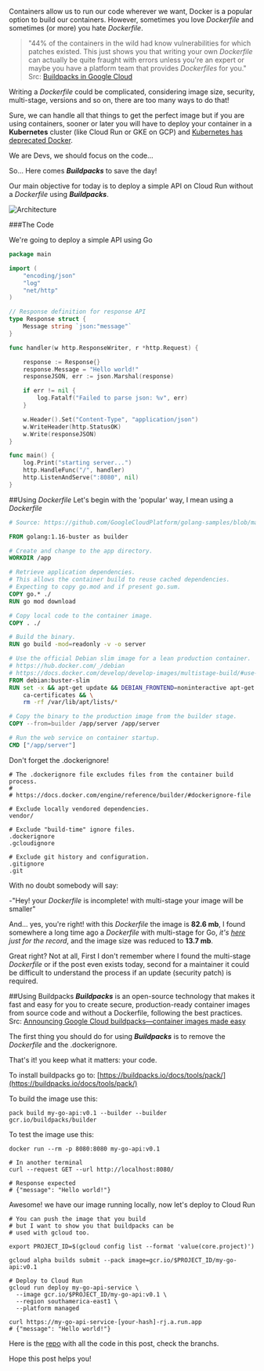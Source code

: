 Containers allow us to run our code wherever we want, Docker is a popular option to build our containers. However, sometimes you love *Dockerfile* and sometimes (or more) you hate *Dockerfile*.

>"44% of the containers in the wild had know vulnerabilities for which patches existed. This just shows you that writing your own *Dockerfile* can actually be quite fraught with errors unless you're an expert or maybe you have a platform team that provides *Dockerfiles* for you." Src: [Buildpacks in Google Cloud](https://youtu.be/suhCr5W_bFc?t=562) 

Writing a *Dockerfile* could be complicated, considering image size, security, multi-stage, versions and so on, there are too many ways to do that!

Sure, we can handle all that things to get the perfect image but if you are using containers, sooner or later you will have to deploy your container in a **Kubernetes** cluster (like Cloud Run or GKE on GCP) and [Kubernetes has deprecated Docker](https://kubernetes.io/blog/2020/12/02/dont-panic-kubernetes-and-docker/).

We are Devs, we should focus on the code...

So... Here comes **_Buildpacks_** to save the day!

Our main objective for today is to deploy a simple API on Cloud Run without a *Dockerfile* using **_Buildpacks_**.

![Architecture](https://dev-to-uploads.s3.amazonaws.com/uploads/articles/inllpyqfsztshccp81eh.png)

###The Code

We're going to deploy a simple API using Go
```go
package main

import (
	"encoding/json"
	"log"
	"net/http"
)

// Response definition for response API
type Response struct {
	Message string `json:"message"`
}

func handler(w http.ResponseWriter, r *http.Request) {

	response := Response{}
	response.Message = "Hello world!"
	responseJSON, err := json.Marshal(response)

	if err != nil {
		log.Fatalf("Failed to parse json: %v", err)
	}

	w.Header().Set("Content-Type", "application/json")
	w.WriteHeader(http.StatusOK)
	w.Write(responseJSON)
}

func main() {
	log.Print("starting server...")
	http.HandleFunc("/", handler)
	http.ListenAndServe(":8080", nil)
}
```

##Using *Dockerfile*
Let's begin with the 'popular' way, I mean using a *Dockerfile*

```dockerfile
# Source: https://github.com/GoogleCloudPlatform/golang-samples/blob/master/run/helloworld/Dockerfile

FROM golang:1.16-buster as builder

# Create and change to the app directory.
WORKDIR /app

# Retrieve application dependencies.
# This allows the container build to reuse cached dependencies.
# Expecting to copy go.mod and if present go.sum.
COPY go.* ./
RUN go mod download

# Copy local code to the container image.
COPY . ./

# Build the binary.
RUN go build -mod=readonly -v -o server

# Use the official Debian slim image for a lean production container.
# https://hub.docker.com/_/debian
# https://docs.docker.com/develop/develop-images/multistage-build/#use-multi-stage-builds
FROM debian:buster-slim
RUN set -x && apt-get update && DEBIAN_FRONTEND=noninteractive apt-get install -y \
    ca-certificates && \
    rm -rf /var/lib/apt/lists/*

# Copy the binary to the production image from the builder stage.
COPY --from=builder /app/server /app/server

# Run the web service on container startup.
CMD ["/app/server"]
```

Don't forget the .dockerignore! 
```shell
# The .dockerignore file excludes files from the container build process.
#
# https://docs.docker.com/engine/reference/builder/#dockerignore-file

# Exclude locally vendored dependencies.
vendor/

# Exclude "build-time" ignore files.
.dockerignore
.gcloudignore

# Exclude git history and configuration.
.gitignore
.git
```

With no doubt somebody will say:

-"Hey! your *Dockerfile* is incomplete! with multi-stage your image will be smaller"

And... yes, you're right! with this *Dockerfile* the image is **82.6 mb**, I found somewhere a long time ago a *Dockerfile* with multi-stage for Go, _it's [here](https://github.com/AlvarDev/buildpacks-go-example/blob/dockerfile-multistage/Dockerfile) just for the record_, and the image size was reduced to **13.7 mb**.

Great right? Not at all, First I don't remember where I found the multi-stage *Dockerfile* or if the post even exists today, second for a maintainer it could be difficult to understand the process if an update (security patch) is required.

##Using Buildpacks
**_Buildpacks_** is an open-source technology that makes it fast and easy for you to create secure, production-ready container images from source code and without a Dockerfile, following the best practices. Src: [Announcing Google Cloud buildpacks—container images made easy](https://cloud.google.com/blog/products/containers-kubernetes/google-cloud-now-supports-buildpacks)

The first thing you should do for using **_Buildpacks_** is to remove the *Dockerfile* and the .dockerignore.

That's it! you keep what it matters: your code.

To install buildpacks go to: [https://buildpacks.io/docs/tools/pack/](https://buildpacks.io/docs/tools/pack/)

To build the image use this:
```shell
pack build my-go-api:v0.1 --builder --builder gcr.io/buildpacks/builder
```

To test the image use this:
```shell
docker run --rm -p 8080:8080 my-go-api:v0.1

# In another terminal
curl --request GET --url http://localhost:8080/

# Response expected
# {"message": "Hello world!"}
```
Awesome! we have our image running locally, now let's deploy to Cloud Run
```shell
# You can push the image that you build
# but I want to show you that buildpacks can be
# used with gcloud too.

export PROJECT_ID=$(gcloud config list --format 'value(core.project)')

gcloud alpha builds submit --pack image=gcr.io/$PROJECT_ID/my-go-api:v0.1

# Deploy to Cloud Run
gcloud run deploy my-go-api-service \ 
  --image gcr.io/$PROJECT_ID/my-go-api:v0.1 \
  --region southamerica-east1 \
  --platform managed 

curl https://my-go-api-service-[your-hash]-rj.a.run.app
# {"message": "Hello world!"}
```

Here is the [repo](https://github.com/AlvarDev/buildpacks-go-example) with all the code in this post, check the branchs.

Hope this post helps you!